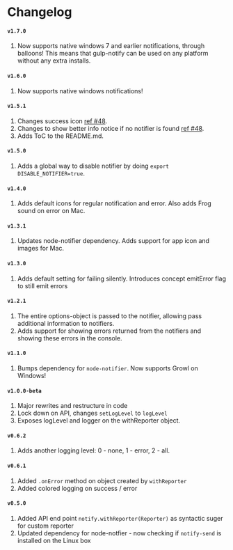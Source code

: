 Changelog
===

#### `v1.7.0`
1. Now supports native windows 7 and earlier notifications, through balloons! This means that gulp-notify can be used on any platform without any extra installs.

#### `v1.6.0`
1. Now supports native windows notifications!

#### `v1.5.1`
1. Changes success icon [ref #48](https://github.com/mikaelbr/gulp-notify/issues/48).
2. Changes to show better info notice if no notifier is found [ref #48](https://github.com/mikaelbr/gulp-notify/issues/49).
3. Adds ToC to the README.md.

#### `v1.5.0`
1. Adds a global way to disable notifier by doing `export DISABLE_NOTIFIER=true`.

#### `v1.4.0`
1. Adds default icons for regular notification and error. Also adds Frog sound on error on Mac.

#### `v1.3.1`
1. Updates node-notifier dependency. Adds support for app icon and images for Mac.

#### `v1.3.0`
1. Adds default setting for failing silently. Introduces concept emitError flag to still emit errors

#### `v1.2.1`
1. The entire options-object is passed to the notifier, allowing pass additional information to notifiers.
2. Adds support for showing errors returned from the notifiers and showing these errors in the console.

#### `v1.1.0`
1. Bumps dependency for `node-notifier`. Now supports Growl on Windows!

#### `v1.0.0-beta`
1. Major rewrites and restructure in code
2. Lock down on API, changes `setLogLevel` to `logLevel`
3. Exposes logLevel and logger on the withReporter object.

#### `v0.6.2`
1. Adds another logging level: 0 - none, 1 - error, 2 - all.

#### `v0.6.1`
1. Added `.onError` method on object created by `withReporter`
2. Added colored logging on success / error

#### `v0.5.0`
1. Added API end point `notify.withReporter(Reporter)` as syntactic suger for custom reporter
2. Updated dependency for node-notfier - now checking if `notify-send` is installed on the Linux box
